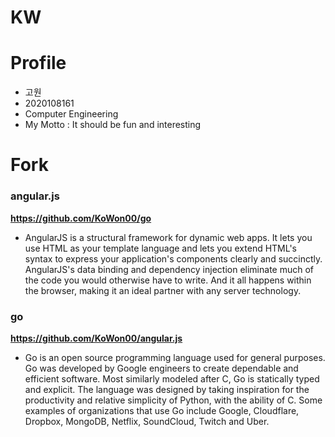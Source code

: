 # KW

# Profile

- 고원
- 2020108161
- Computer Engineering
- My Motto : It should be fun and interesting

# Fork

### angular.js

__<https://github.com/KoWon00/go>__
- AngularJS is a structural framework for dynamic web apps. 
It lets you use HTML as your template language and lets you extend HTML's syntax to express your application's components clearly and succinctly. 
AngularJS's data binding and dependency injection eliminate much of the code you would otherwise have to write.
And it all happens within the browser, making it an ideal partner with any server technology. 

### go

__<https://github.com/KoWon00/angular.js>__
- Go is an open source programming language used for general purposes. Go was developed by Google engineers to create dependable and efficient software. 
Most similarly modeled after C, Go is statically typed and explicit. 
The language was designed by taking inspiration for the productivity and relative simplicity of Python, with the ability of C. 
Some examples of organizations that use Go include Google, Cloudflare, Dropbox, MongoDB, Netflix, SoundCloud, Twitch and Uber.
